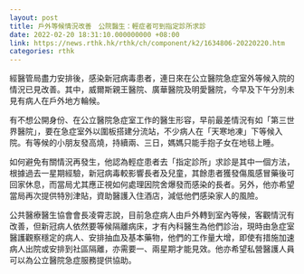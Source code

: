 ```yaml
---
layout: post
title: 戶外等候情況改善　公院醫生：輕症者可到指定診所求診
date: 2022-02-20 18:31:10.000000000 +08:00
link: https://news.rthk.hk/rthk/ch/component/k2/1634806-20220220.htm
categories: rthk
---
```


經醫管局盡力安排後，感染新冠病毒患者，連日來在公立醫院急症室外等候入院的情況已見改善。其中，威爾斯親王醫院、廣華醫院及明愛醫院，今早及下午分別未見有病人在戶外地方輪候。

有不想公開身份、在公立醫院急症室工作的醫生形容，早前最差情況有如「第三世界醫院」，要在急症室外以圍板搭建分流站，不少病人在「天寒地凍」下等候入院。有等候的小朋友發高燒，持續兩、三日，媽媽只能手抱子女在地毯上睡。

如何避免有關情況再發生，他認為輕症患者去「指定診所」求診是其中一個方法，根據過去一星期經驗，新冠病毒較影響長者及兒童，其餘患者獲發傷風感冒藥後可回家休息，而當局尤其應正視如何處理因院舍爆發而感染的長者。另外，他亦希望當局再次提供特別津貼，資助醫護入住酒店，減低他們感染家人的風險。

公共醫療醫生協會會長凌霄志說，目前急症病人由戶外轉到室內等候，客觀情況有改善，但新冠病人依然要等候隔離病床，才有內科醫生為他們診治，現時由急症室醫護觀察穩定的病人、安排抽血及基本藥物，他們的工作量大增，即使有措施加速病人出院或安排到社區隔離，亦需要一、兩星期才能見效。他亦希望私營醫護人員可以為公立醫院急症服務提供協助。
